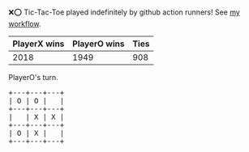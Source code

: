 :x::o: Tic-Tac-Toe played indefinitely by github action runners! See [my workflow](.github/workflows/play.yaml).

|PlayerX wins|PlayerO wins|Ties|
|-|-|-|
|2018|1949|908|

PlayerO's turn.

<pre>
+---+---+---+
| O | O |   |
+---+---+---+
|   | X | X |
+---+---+---+
| O | X |   |
+---+---+---+
</pre>